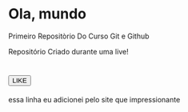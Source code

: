 # Ola, mundo 
 Primeiro Repositòrio Do Curso Git e Github 

 Repositório Criado durante uma live!

<h1><button>LIKE</button></h1> 

essa linha eu adicionei pelo site que impressionante 
